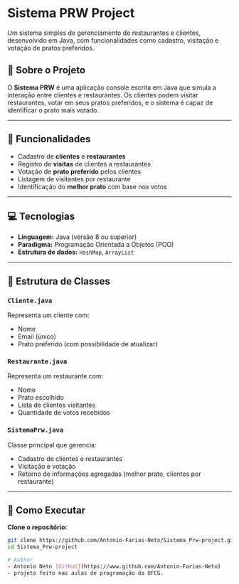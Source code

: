 # Sistema PRW Project

Um sistema simples de gerenciamento de restaurantes e clientes, desenvolvido em Java, com funcionalidades como cadastro, visitação e votação de pratos preferidos.

## 📌 Sobre o Projeto

O **Sistema PRW** é uma aplicação console escrita em Java que simula a interação entre clientes e restaurantes. Os clientes podem visitar restaurantes, votar em seus pratos preferidos, e o sistema é capaz de identificar o prato mais votado.

---

## 🧩 Funcionalidades

- Cadastro de **clientes** e **restaurantes**
- Registro de **visitas** de clientes a restaurantes
- Votação de **prato preferido** pelos clientes
- Listagem de visitantes por restaurante
- Identificação do **melhor prato** com base nos votos

---

## 💻 Tecnologias

- **Linguagem:** Java (versão 8 ou superior)
- **Paradigma:** Programação Orientada a Objetos (POO)
- **Estrutura de dados:** `HashMap`, `ArrayList`

---

## 📂 Estrutura de Classes

### `Cliente.java`

Representa um cliente com:
- Nome
- Email (único)
- Prato preferido (com possibilidade de atualizar)

### `Restaurante.java`

Representa um restaurante com:
- Nome
- Prato escolhido
- Lista de clientes visitantes
- Quantidade de votos recebidos

### `SistemaPrw.java`

Classe principal que gerencia:
- Cadastro de clientes e restaurantes
- Visitação e votação
- Retorno de informações agregadas (melhor prato, clientes por restaurante)

---

## 🚀 Como Executar

**Clone o repositório:**
   ```bash
   git clone https://github.com/Antonio-Farias-Neto/Sistema_Prw-project.git
   cd Sistema_Prw-project
   
# Author
- Antonio Neto [GitHub](https://www.github.com/Antonio-Farias-Neto)
- projeto feito nas aulas de programação da UFCG.
